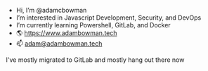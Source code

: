 - Hi, I’m @adamcbowman
- I’m interested in Javascript Development, Security, and DevOps
- I’m currently learning Powershell, GitLab, and Docker
- 🌎 https://www.adambowman.tech
- 📫 adam@adambowman.tech

I've mostly migrated to GitLab and mostly hang out there now

<!---
adamcbowman/adamcbowman is a ✨ special ✨ repository because its `README.md` (this file) appears on your GitHub profile.
You can click the Preview link to take a look at your changes.
--->
